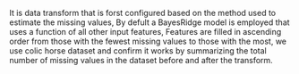 It is data transform that is forst configured based on the method used to estimate the missing values, By defult a BayesRidge model is employed that uses a function of all other input features, Features are filled
in ascending order from those with the fewest missing values to those with the most, we use colic horse dataset and confirm it works by summarizing the total number of missing values in the dataset before and after
the transform.
